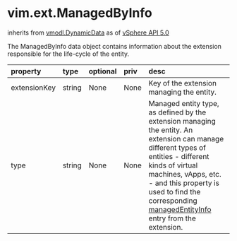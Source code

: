 vim.ext.ManagedByInfo
=====================
inherits from [vmodl.DynamicData](docs/vmodl.DynamicData.md)
as of [vSphere API 5.0](vim.version.md#vim.version.version7)


The ManagedByInfo data object contains information about the extension   responsible for the life-cycle of the entity.

| property | type | optional | priv | desc |
|:---------|:-----|:---------|:-----|:-----|
| extensionKey | string | None | None | Key of the extension managing the entity. |
| type | string | None | None | Managed entity type, as defined by the extension managing the entity.   An extension can manage different types of entities - different kinds   of virtual machines, vApps, etc. - and this property is used to find   the corresponding <a href="vim.ext.ManagedEntityInfo.md">managedEntityInfo</a>   entry from the extension. |


